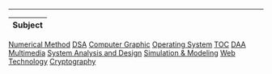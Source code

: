

--------------------------------------------------------------------------------------------------

Subject  |  
----------- |
[Numerical Method](https://github.com/Aayush-Basnet/MBM-College-Notes/tree/main/Numerical%20Method)
[DSA](https://github.com/Aayush-Basnet/MBM-College-Notes/tree/main/DSA)
[Computer Graphic](https://github.com/Aayush-Basnet/MBM-College-Notes/tree/main/Computer%20Graphics)
[Operating System](https://github.com/Aayush-Basnet/MBM-College-Notes/tree/main/OS)
[TOC](https://github.com/Aayush-Basnet/MBM-College-Notes/tree/main/TOC_Codes)
[DAA](https://github.com/Aayush-Basnet/MBM-College-Notes/tree/main/DAA)
[Multimedia](https://github.com/Aayush-Basnet/MBM-College-Notes/tree/main/Multimedia)
[System Analysis and Design](https://github.com/Aayush-Basnet/MBM-College-Notes/tree/main/SAD)
[Simulation & Modeling](https://github.com/Aayush-Basnet/MBM-College-Notes/tree/main/SM)
[Web Technology](https://github.com/Aayush-Basnet/MBM-College-Notes/tree/main/web%20technology)
[Cryptography](https://github.com/Aayush-Basnet/MBM-College-Notes/tree/main/Crypto)



